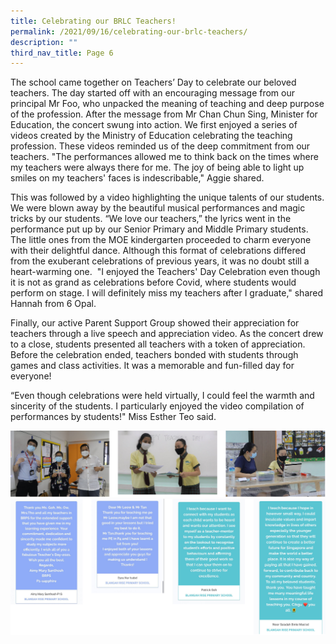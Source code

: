 ```yaml
---
title: Celebrating our BRLC Teachers!
permalink: /2021/09/16/celebrating-our-brlc-teachers/
description: ""
third_nav_title: Page 6
---
```


<p>The school came together on Teachers&rsquo; Day to celebrate our beloved teachers. The day started off with an encouraging message from our principal Mr Foo, who unpacked the meaning of teaching and deep purpose of the profession. After the message from Mr Chan Chun Sing, Minister for Education, the concert swung into action. We first enjoyed a series of videos created by the Ministry of Education celebrating the teaching profession. These videos reminded us of the deep commitment from our teachers. "The performances allowed me to think back on the times where my teachers were always there&nbsp;for me. The joy of being able to light up smiles on my teachers' faces is indescribable," Aggie shared.</p>
<p>This was followed by a video highlighting the unique talents of our students. We were blown away by the beautiful musical performances and magic tricks by our students. &ldquo;We love our teachers,&rdquo; the lyrics went in the performance put up by our Senior Primary and Middle Primary students. The little ones from the MOE kindergarten proceeded to charm everyone with their delightful dance. Although this format of celebrations differed from the exuberant celebrations of previous years, it was no doubt still a heart-warming one. &nbsp;"I enjoyed the Teachers' Day Celebration even though it is not as grand as celebrations before Covid, where students would perform on stage. I will definitely&nbsp;miss my teachers after I graduate," shared Hannah from 6 Opal.</p>
<p>Finally, our active Parent Support Group showed their appreciation for teachers through a live speech and appreciation video. As the concert drew to a close, students presented all teachers with a token of appreciation. Before the celebration ended, teachers bonded with students through games and class activities. It was a memorable and fun-filled day for everyone!</p>
<p>&ldquo;Even though celebrations were held virtually, I could feel the warmth and sincerity of the students. I particularly&nbsp;enjoyed the video compilation of performances by students!" Miss Esther Teo said.</p>
<img src="/images/celebrating.png">
<img src="/images/celebrating1.png">